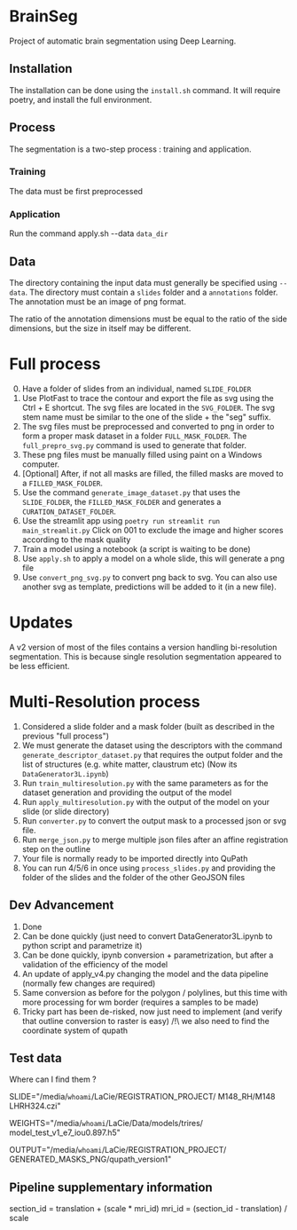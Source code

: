 # BrainSeg

Project of automatic brain segmentation using Deep Learning.

## Installation

The installation can be done using the `install.sh` command.
It will require poetry, and install the full environment.

## Process

The segmentation is a two-step process : training and application.

### Training

The data must be first preprocessed

### Application

Run the command apply.sh --data `data_dir`

## Data

The directory containing the input data must generally be specified 
using `--data`. The directory must contain a `slides` folder and a
`annotations` folder. The annotation must be an image of png format.

The ratio of the annotation dimensions must be equal to the ratio of the side dimensions, 
but the size in itself may be different.


# Full process

0) Have a folder of slides from an individual, named `SLIDE_FOLDER`
1) Use PlotFast to trace the contour and export the file as svg 
using the Ctrl + E shortcut. 
The svg files are located in the `SVG_FOLDER`. The svg stem name must be
similar to the one of the slide + the "seg" suffix.
2) The svg files must be preprocessed and converted to png in order to form
a proper mask dataset in a folder `FULL_MASK_FOLDER`. The `full_prepro_svg.py`
command is used to generate that folder.
3) These png files must be manually filled using paint on a Windows computer.
4) [Optional] After, if not all masks are filled,
the filled masks are moved to a `FILLED_MASK_FOLDER`.
5) Use the command `generate_image_dataset.py` that uses the `SLIDE_FOLDER`,
the `FILLED_MASK_FOLDER` and generates a `CURATION_DATASET_FOLDER`.
6) Use the streamlit app using `poetry run streamlit run main_streamlit.py`
Click on 001 to exclude the image and higher scores according to the
mask quality
7) Train a model using a notebook (a script is waiting to be done)
8) Use `apply.sh` to apply a model on a whole slide, this will generate
a png file
9) Use `convert_png_svg.py` to convert png back to svg. You can also use
another svg as template, predictions will be added to it (in a new file).


# Updates

A v2 version of most of the files contains a version handling
bi-resolution segmentation. This is because single resolution segmentation
appeared to be less efficient.

# Multi-Resolution process

1) Considered a slide folder and a mask folder (built as described
in the previous "full process")
2) We must generate the dataset using the descriptors with the command 
`generate_descriptor_dataset.py` that requires the output folder and
the list of structures (e.g. white matter, claustrum etc) 
(Now its `DataGenerator3L.ipynb`)
3) Run `train_multiresolution.py` with the same parameters as for the
dataset generation and providing the output of the model
4) Run `apply_multiresolution.py` with the output of the model
on your slide (or slide directory)
5) Run `converter.py` to convert the output mask to a processed
json or svg file.
6) Run `merge_json.py` to merge multiple json files after an affine
registration step on the outline
7) Your file is normally ready to be imported directly into QuPath
8) You can run 4/5/6 in once using `process_slides.py` and providing
the folder of the slides and the folder of the other GeoJSON files

## Dev Advancement

1) Done
2) Can be done quickly (just need to convert DataGenerator3L.ipynb
to python script and parametrize it)
3) Can be done quickly, ipynb conversion + parametrization, but after
a validation of the efficiency of the model
4) An update of apply_v4.py changing the model and the data pipeline
(normally few changes are required)
5) Same conversion as before for the polygon / polylines, but this
time with more processing for wm border (requires a samples to be made)
6) Tricky part has been de-risked, now just need to implement 
(and verify that outline conversion to raster is easy) /!\ we also
need to find the coordinate system of qupath


## Test data

Where can I find them ?

SLIDE="/media/`whoami`/LaCie/REGISTRATION_PROJECT/
M148_RH/M148 LHRH324.czi"

WEIGHTS="/media/`whoami`/LaCie/Data/models/trires/
model_test_v1_e7_iou0.897.h5"

OUTPUT="/media/`whoami`/LaCie/REGISTRATION_PROJECT/
GENERATED_MASKS_PNG/qupath_version1"


## Pipeline supplementary information

section_id = translation + (scale * mri_id)
mri_id = (section_id - translation) / scale